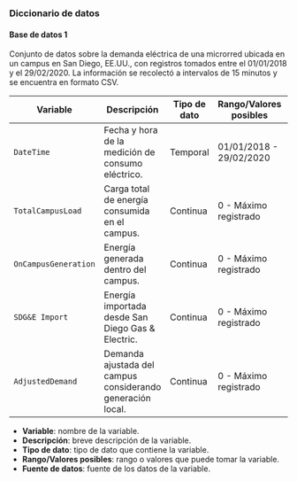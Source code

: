 ### **Diccionario de datos**

#### **Base de datos 1**
Conjunto de datos sobre la demanda eléctrica de una microrred ubicada en un campus en San Diego, EE.UU., con registros tomados entre el 01/01/2018 y el 29/02/2020. La información se recolectó a intervalos de 15 minutos y se encuentra en formato CSV.

| Variable            | Descripción                                                | Tipo de dato  | Rango/Valores posibles         | Fuente de datos                                                                                       |
|---------------------|------------------------------------------------------------|---------------|---------------------------------|------------------------------------------------------------------------------------------------------|
| `DateTime`          | Fecha y hora de la medición de consumo eléctrico.          | Temporal      | 01/01/2018 - 29/02/2020        | [UCSD-Microgrid-Database](https://github.com/sushilsilwal3/UCSD-Microgrid-Database/tree/master)      |
| `TotalCampusLoad`   | Carga total de energía consumida en el campus.             | Continua      | 0 - Máximo registrado          | [UCSD-Microgrid-Database](https://github.com/sushilsilwal3/UCSD-Microgrid-Database/tree/master)      |
| `OnCampusGeneration`| Energía generada dentro del campus.                        | Continua      | 0 - Máximo registrado          | [UCSD-Microgrid-Database](https://github.com/sushilsilwal3/UCSD-Microgrid-Database/tree/master)      |
| `SDG&E Import`      | Energía importada desde San Diego Gas & Electric.          | Continua      | 0 - Máximo registrado          | [UCSD-Microgrid-Database](https://github.com/sushilsilwal3/UCSD-Microgrid-Database/tree/master)      |
| `AdjustedDemand`    | Demanda ajustada del campus considerando generación local. | Continua      | 0 - Máximo registrado          | [UCSD-Microgrid-Database](https://github.com/sushilsilwal3/UCSD-Microgrid-Database/tree/master)      |


- **Variable**: nombre de la variable.
- **Descripción**: breve descripción de la variable.
- **Tipo de dato**: tipo de dato que contiene la variable.
- **Rango/Valores posibles**: rango o valores que puede tomar la variable.
- **Fuente de datos**: fuente de los datos de la variable.



